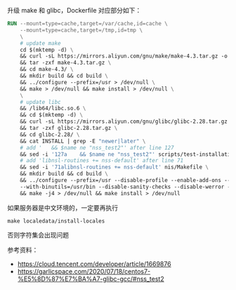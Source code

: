 升级 make 和 glibc，Dockerfile 对应部分如下：

```dockerfile
RUN --mount=type=cache,target=/var/cache,id=cache \
    --mount=type=cache,target=/tmp,id=tmp \
    \
    # update make
    cd $(mktemp -d) \
    && curl -sL https://mirrors.aliyun.com/gnu/make/make-4.3.tar.gz -o make-4.3.tar.gz  \
    && tar -zxf make-4.3.tar.gz \
    && cd make-4.3/ \
    && mkdir build && cd build \
    && ../configure --prefix=/usr > /dev/null \
    && make > /dev/null && make install > /dev/null \
    \
    # update libc
    && /lib64/libc.so.6 \
    && cd $(mktemp -d) \
    && curl -sL https://mirrors.aliyun.com/gnu/glibc/glibc-2.28.tar.gz -o glibc-2.28.tar.gz \
    && tar -zxf glibc-2.28.tar.gz \
    && cd glibc-2.28/ \
    && cat INSTALL | grep -E "newer|later" \
    # add '   && $name ne "nss_test2"' after line 127
    && sed -i '127a    && $name ne "nss_test2"' scripts/test-installation.pl \
    # add 'libnsl-routines += nss-default' after line 71
    && sed -i '71alibnsl-routines += nss-default' nis/Makefile \
    && mkdir build && cd build \
    && ../configure --prefix=/usr --disable-profile --enable-add-ons --with-headers=/opt/rh/...../root/usr/include --with-headers=/usr/include \
    --with-binutils=/usr/bin --disable-sanity-checks --disable-werror --enable-obsolete-nsl > /dev/null \
    && make -j4 > /dev/null && make install > /dev/null 

```

如果服务器是中文环境的，一定要再执行

```
make localedata/install-locales
```

否则字符集会出现问题

参考资料：

- <https://cloud.tencent.com/developer/article/1669876>
- <https://garlicspace.com/2020/07/18/centos7-%E5%8D%87%E7%BA%A7-glibc-gcc/#nss_test2>
